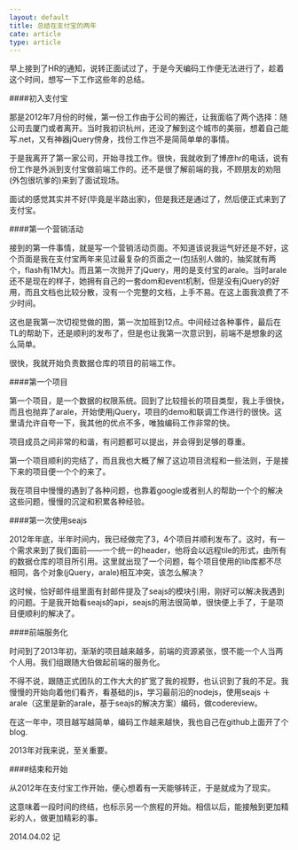 ```yaml
---
layout: default
title: 总结在支付宝的两年
cate: article
type: article
---
```


早上接到了HR的通知，说转正面试过了，于是今天编码工作便无法进行了，趁着这个时间，想写一下工作这些年的总结。

####初入支付宝

  那是2012年7月份的时候，第一份工作由于公司的搬迁，让我面临了两个选择：随公司去厦门或者离开。当时我初识杭州，还没了解到这个城市的美丽，想着自己能写.net，又有神器jQuery傍身，找份工作岂不是简简单单的事情。

  于是我离开了第一家公司，开始寻找工作。很快，我就收到了博彦hr的电话，说有份工作是外派到支付宝做前端工作的。还不是很了解前端的我，不顾朋友的劝阻(外包很坑爹的)来到了面试现场。
  
  面试的感觉其实并不好(毕竟是半路出家)，但是我还是通过了，然后便正式来到了支付宝。
  
  
####第一个营销活动

  接到的第一件事情，就是写一个营销活动页面。不知道该说我运气好还是不好，这个页面是我在支付宝两年来见过最复杂的页面之一(包括别人做的，抽奖就有两个，flash有1M大)。而且第一次抛开了jQuery，用的是支付宝的arale。当时arale还不是现在的样子，她拥有自己的一套dom和event机制，但是没有jQuery的好用，而且文档也比较分散，没有一个完整的文档，上手不易。在这上面我浪费了不少时间。
  
  这也是我第一次切视觉做的图，第一次加班到12点。中间经过各种事件，最后在TL的帮助下，还是顺利的发布了，但是也让我第一次意识到，前端不是想象的这么简单。
  
  很快，我就开始负责数据仓库的项目的前端工作。
  

####第一个项目
  
  第一个项目，是一个数据的权限系统。回到了比较擅长的项目类型，我上手很快，而且也抛弃了arale，开始使用jQuery，项目的demo和联调工作进行的很快。这里请允许自夸一下，我其他的优点不多，唯独编码工作非常的快。
  
  项目成员之间非常的和谐，有问题都可以提出，并会得到足够的尊重。
  
  第一个项目顺利的完结了，而且我也大概了解了这边项目流程和一些法则，于是接下来的项目便一个个的来了。
  
  我在项目中慢慢的遇到了各种问题，也靠着google或者别人的帮助一个个的解决这些问题，慢慢的沉淀和积累各种经验。
  

####第一次使用seajs
  
  2012年年底，半年时间内，我已经做完了3，4个项目并顺利发布了。这时，有一个需求来到了我们面前——一个统一的header，他将会以远程tile的形式，由所有的数据仓库的项目所引用。这里就出现了一个问题，每个项目使用的lib库都不尽相同，各个对象(jQuery，arale)相互冲突，该怎么解决？
  
  这时候，恰好邮件组里面有封邮件提及了seajs的模块引用，刚好可以解决我遇到的问题。于是我开始看seajs的api，seajs的用法很简单，很快便上手了，于是项目便顺利的解决了。
  
####前端服务化

  时间到了2013年初，渐渐的项目越来越多，前端的资源紧张，恨不能一个人当两个人用。我们组跟随大伯做起前端的服务化。
  
  不得不说，跟随正式团队的工作大大的扩宽了我的视野，也认识到了我的不足。我慢慢的开始向着他们看齐，看基础的js，学习最前沿的nodejs，使用seajs ＋ arale（这里是新的arale，基于seajs的解决方案）编码，做codereview。
  
  在这一年中，项目越写越简单，编码工作越来越快，我也自己在github上面开了个blog.
  
  2013年对我来说，至关重要。
  
####结束和开始

  从2012年在支付宝工作开始，便心想着有一天能够转正，于是就成为了现实。
  
  这意味着一段时间的终结，也标示另一个旅程的开始。相信以后，能接触到更加精彩的人，做更加精彩的事。
  
  
  
  
  2014.04.02 记
  
  
  
  
  
  
  





